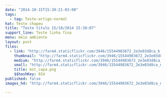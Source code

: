 ```yaml
---
date: "2014-10-15T15:30:21-03:00"
tags:
  - tag: Teste-artigo-normal
hat: Teste chapeu
title: "Teste titulo 15/10/2014 15:30:07"
support_line: Teste linha fina
menu: meio ambiente
layout: post
files:
  - link: "http://farm4.staticflickr.com/3946/15544983672_2e3e03d8ca_b.jpg"
    thumbnail: "http://farm4.staticflickr.com/3946/15544983672_2e3e03d8ca_t.jpg"
    medium: "http://farm4.staticflickr.com/3946/15544983672_2e3e03d8ca_z.jpg"
    small: "http://farm4.staticflickr.com/3946/15544983672_2e3e03d8ca_n.jpg"
    title: mst_capa.png
    $$hashKey: 01U
published: false
images_hd: "http://farm4.staticflickr.com/3946/15544983672_2e3e03d8ca_n.jpg"

---
```

